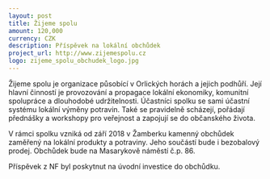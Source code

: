 ```yaml
---
layout: post
title: Žijeme spolu
amount: 120,000
currency: CZK
description: Příspěvek na lokální obchůdek
project_url: http://www.zijemespolu.cz
logo: zijeme_spolu_obchudek_logo.jpg
---
```


Žijeme spolu je organizace působící v Orlických horách a jejich podhůří. Její hlavní činností je provozování a propagace lokální ekonomiky, komunitní spolupráce a dlouhodobé udržitelnosti. Účastníci spolku se sami účastní systému lokální výměny potravin. Také se pravidelně scházejí, pořádají přednášky a workshopy pro veřejnost a zapojují se do občanského života.

V rámci spolku vzniká od září 2018 v Žamberku kamenný obchůdek zaměřený na lokální produkty a potraviny. Jeho součástí bude i bezobalový prodej. Obchůdek bude na Masarykově náměstí č.p. 86.

Příspěvek z NF byl poskytnut na úvodní investice do obchůdku.
